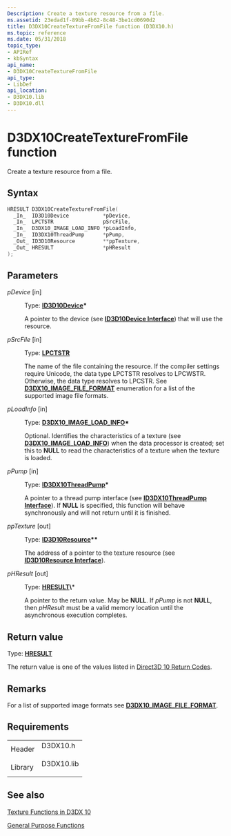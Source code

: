 ```yaml
---
Description: Create a texture resource from a file.
ms.assetid: 23edad1f-89bb-4b62-8c48-3be1cd0690d2
title: D3DX10CreateTextureFromFile function (D3DX10.h)
ms.topic: reference
ms.date: 05/31/2018
topic_type: 
- APIRef
- kbSyntax
api_name: 
- D3DX10CreateTextureFromFile
api_type: 
- LibDef
api_location: 
- D3DX10.lib
- D3DX10.dll
---
```


# D3DX10CreateTextureFromFile function

Create a texture resource from a file.

## Syntax


```C++
HRESULT D3DX10CreateTextureFromFile(
  _In_  ID3D10Device           *pDevice,
  _In_  LPCTSTR                pSrcFile,
  _In_  D3DX10_IMAGE_LOAD_INFO *pLoadInfo,
  _In_  ID3DX10ThreadPump      *pPump,
  _Out_ ID3D10Resource         **ppTexture,
  _Out_ HRESULT                *pHResult
);
```



## Parameters

<dl> <dt>

*pDevice* \[in\]
</dt> <dd>

Type: **[**ID3D10Device**](/windows/desktop/api/D3D10/nn-d3d10-id3d10device)\***

A pointer to the device (see [**ID3D10Device Interface**](/windows/desktop/api/D3D10/nn-d3d10-id3d10device)) that will use the resource.

</dd> <dt>

*pSrcFile* \[in\]
</dt> <dd>

Type: **[**LPCTSTR**](../winprog/windows-data-types.md)**

The name of the file containing the resource. If the compiler settings require Unicode, the data type LPCTSTR resolves to LPCWSTR. Otherwise, the data type resolves to LPCSTR. See [**D3DX10\_IMAGE\_FILE\_FORMAT**](d3dx10-image-file-format.md) enumeration for a list of the supported image file formats.

</dd> <dt>

*pLoadInfo* \[in\]
</dt> <dd>

Type: **[**D3DX10\_IMAGE\_LOAD\_INFO**](d3dx10-image-load-info.md)\***

Optional. Identifies the characteristics of a texture (see [**D3DX10\_IMAGE\_LOAD\_INFO**](d3dx10-image-load-info.md)) when the data processor is created; set this to **NULL** to read the characteristics of a texture when the texture is loaded.

</dd> <dt>

*pPump* \[in\]
</dt> <dd>

Type: **[**ID3DX10ThreadPump**](id3dx10threadpump.md)\***

A pointer to a thread pump interface (see [**ID3DX10ThreadPump Interface**](id3dx10threadpump.md)). If **NULL** is specified, this function will behave synchronously and will not return until it is finished.

</dd> <dt>

*ppTexture* \[out\]
</dt> <dd>

Type: **[**ID3D10Resource**](/windows/desktop/api/D3D10/nn-d3d10-id3d10resource)\*\***

The address of a pointer to the texture resource (see [**ID3D10Resource Interface**](/windows/desktop/api/D3D10/nn-d3d10-id3d10resource)).

</dd> <dt>

*pHResult* \[out\]
</dt> <dd>

Type: **[**HRESULT**](https://msdn.microsoft.com/library/Bb401631(v=MSDN.10).aspx)\***

A pointer to the return value. May be **NULL**. If *pPump* is not **NULL**, then *pHResult* must be a valid memory location until the asynchronous execution completes.

</dd> </dl>

## Return value

Type: **[**HRESULT**](https://msdn.microsoft.com/library/Bb401631(v=MSDN.10).aspx)**

The return value is one of the values listed in [Direct3D 10 Return Codes](d3d10-graphics-reference-returnvalues.md).

## Remarks

For a list of supported image formats see [**D3DX10\_IMAGE\_FILE\_FORMAT**](d3dx10-image-file-format.md).

## Requirements



|                    |                                                                                       |
|--------------------|---------------------------------------------------------------------------------------|
| Header<br/>  | <dl> <dt>D3DX10.h</dt> </dl>   |
| Library<br/> | <dl> <dt>D3DX10.lib</dt> </dl> |



## See also

<dl> <dt>

[Texture Functions in D3DX 10](d3d10-graphics-reference-d3dx10-functions-texturing.md)
</dt> <dt>

[General Purpose Functions](d3d10-graphics-reference-d3dx10-functions-general-purpose.md)
</dt> </dl>

 

 